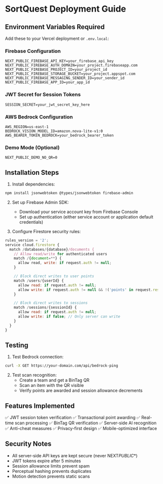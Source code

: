 # SortQuest Deployment Guide

## Environment Variables Required

Add these to your Vercel deployment or `.env.local`:

### Firebase Configuration

```
NEXT_PUBLIC_FIREBASE_API_KEY=your_firebase_api_key
NEXT_PUBLIC_FIREBASE_AUTH_DOMAIN=your_project.firebaseapp.com
NEXT_PUBLIC_FIREBASE_PROJECT_ID=your_project_id
NEXT_PUBLIC_FIREBASE_STORAGE_BUCKET=your_project.appspot.com
NEXT_PUBLIC_FIREBASE_MESSAGING_SENDER_ID=your_sender_id
NEXT_PUBLIC_FIREBASE_APP_ID=your_app_id
```

### JWT Secret for Session Tokens

```
SESSION_SECRET=your_jwt_secret_key_here
```

### AWS Bedrock Configuration

```
AWS_REGION=us-east-1
BEDROCK_VISION_MODEL_ID=amazon.nova-lite-v1:0
AWS_BEARER_TOKEN_BEDROCK=your_bedrock_bearer_token
```

### Demo Mode (Optional)

```
NEXT_PUBLIC_DEMO_NO_QR=0
```

## Installation Steps

1. Install dependencies:

```bash
npm install jsonwebtoken @types/jsonwebtoken firebase-admin
```

2. Set up Firebase Admin SDK:

   - Download your service account key from Firebase Console
   - Set up authentication (either service account or application default credentials)

3. Configure Firestore security rules:

```javascript
rules_version = '2';
service cloud.firestore {
  match /databases/{database}/documents {
    // Allow read/write for authenticated users
    match /{document=**} {
      allow read, write: if request.auth != null;
    }

    // Block direct writes to user points
    match /users/{userId} {
      allow read: if request.auth != null;
      allow write: if request.auth != null && !('points' in request.resource.data);
    }

    // Block direct writes to sessions
    match /sessions/{sessionId} {
      allow read: if request.auth != null;
      allow write: if false; // Only server can write
    }
  }
}
```

## Testing

1. Test Bedrock connection:

```bash
curl -X GET https://your-domain.com/api/bedrock-ping
```

2. Test scan recognition:
   - Create a team and get a BinTag QR
   - Scan an item with the QR visible
   - Verify points are awarded and session allowance decrements

## Features Implemented

✅ JWT session token verification
✅ Transactional point awarding
✅ Real-time scan processing
✅ BinTag QR verification
✅ Server-side AI recognition
✅ Anti-cheat measures
✅ Privacy-first design
✅ Mobile-optimized interface

## Security Notes

- All server-side API keys are kept secure (never NEXT*PUBLIC*\*)
- JWT tokens expire after 5 minutes
- Session allowance limits prevent spam
- Perceptual hashing prevents duplicates
- Motion detection prevents static scans
